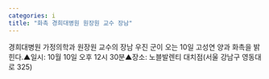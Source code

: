 ```yaml
---
categories: i
title: "화촉 경희대병원 원장원 교수 장남"
---
```

경희대병원 가정의학과 원장원 교수의 장남 우진 군이 오는 10일 고성연 양과 화촉을 밝힌다.▲일시: 10월 10일 오후 12시 30분▲장소: 노블발렌티 대치점(서울 강남구 영동대로 325)